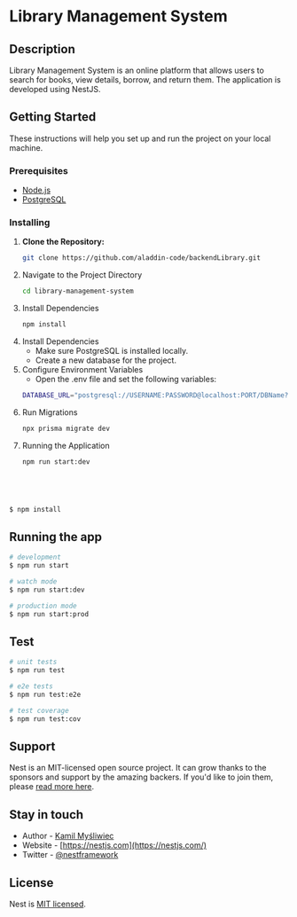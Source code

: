 # Library Management System

## Description

Library Management System is an online platform that allows users to search for books, view details, borrow, and return them. The application is developed using NestJS.

## Getting Started

These instructions will help you set up and run the project on your local machine.

### Prerequisites

- [Node.js](https://nodejs.org/)
- [PostgreSQL](https://www.postgresql.org/)

### Installing

1. **Clone the Repository:**
   ```bash
   git clone https://github.com/aladdin-code/backendLibrary.git
2. Navigate to the Project Directory
   ```bash
   cd library-management-system
3. Install Dependencies
   ```bash
   npm install
4. Install Dependencies
   - Make sure PostgreSQL is installed locally.
   - Create a new database for the project.
5. Configure Environment Variables
   - Open the .env file and set the following variables:
   ```bash
   DATABASE_URL="postgresql://USERNAME:PASSWORD@localhost:PORT/DBName?schema=public"
6. Run Migrations
   ```bash
   npx prisma migrate dev
6. Running the Application
   ```bash
   npm run start:dev

  

   


```bash
$ npm install
```

## Running the app

```bash
# development
$ npm run start

# watch mode
$ npm run start:dev

# production mode
$ npm run start:prod
```

## Test

```bash
# unit tests
$ npm run test

# e2e tests
$ npm run test:e2e

# test coverage
$ npm run test:cov
```

## Support

Nest is an MIT-licensed open source project. It can grow thanks to the sponsors and support by the amazing backers. If you'd like to join them, please [read more here](https://docs.nestjs.com/support).

## Stay in touch

- Author - [Kamil Myśliwiec](https://kamilmysliwiec.com)
- Website - [https://nestjs.com](https://nestjs.com/)
- Twitter - [@nestframework](https://twitter.com/nestframework)

## License

Nest is [MIT licensed](LICENSE).
